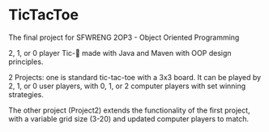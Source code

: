 # TicTacToe

The final project for SFWRENG 2OP3 - Object Oriented Programming

2, 1, or 0 player Tic-🌮 made with Java and Maven with OOP design principles.

2 Projects: one is standard tic-tac-toe with a 3x3 board. It can be played by 2, 1, or 0 user players, with 0, 1, or 2 computer players with set winning strategies.

The other project (Project2) extends the functionality of the first project, with a variable grid size (3-20) and updated computer players to match.